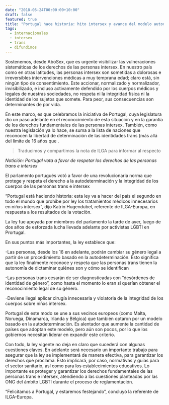 ```yaml
---
date: "2018-05-24T00:00:00+10:00"
draft: false
featured: true
title: "Portugal hace historia: hito intersex y avance del modelo autodeclarativo trans"
tags: 
  - internacionales
  - intersex
  - trans
  - difundimos
---
```


Sostenemos, desde AboSex, que es urgente visibilizar las vulneraciones sistemáticas de los derechos de las personas intersex. En nuestro país como en otras latitudes, las personas intersex son sometidas a dolorosas e irreversibles intervenciones médicas a muy temprana edad; claro está, sin ningún tipo de consentimiento.  Este accionar, normalizado y normalizador, invisibilizado, e incluso activamente defendido por los cuerpos médicos y legales de nuestras sociedades, no respeta ni la integridad física ni la identidad de los sujetos que somete. Para peor, sus consecuencias son determinantes de por vida.

En este marco, es que celebramos la iniciativa de Portugal, cuya legislatura dio un paso adelante en el reconocimiento de esta situación y en la garantía de los derechos fundamentales de las personas intersex. También, como nuestra legislación ya lo hace, se suma a la lista de naciones que reconocen la libertad de determinación de las identidades trans (más allá del límite de 16 años que .

> Traducimos y compartimos la nota de ILGA para informar al respecto

*Notición: Portugal vota a favor de respetar los derechos de las personas trans e intersex*

El parlamento portugués votó a favor de una revolucionaria norma que protege y respeta el derecho a la autodeterminación y la integridad de los cuerpos de las personas trans e intersex

“Portugal está haciendo historia: esta ley va a hacer del país el segundo en todo el mundo que prohíbe por ley los tratamientos médicos innecesarios en niñxs intersex”, dijo Katrin Hugendubel, referente de  ILGA-Europa, en respuesta a los resultados de la votaciòn.

La ley fue apoyada por miembros del parlamento la tarde de ayer, luego de dos años de esforzada lucha llevada adelante por activistas LGBTI en Prortugal.

En sus puntos más importantes, la ley establece que:

-Las personas, desde los 16 en adelante, podrán cambiar su género legal a partir de un procedimiento basado en la autodeterminación. Esto significa que la ley finalmente reconoce y respeta que las personas trans tienen la autonomía de dictaminar quiénes son y cómo se identifican

-Las personas trans cesarán de ser diagnosticadas con “desórdenes de identidad de género”, como hasta el momento lo eran si querían obtener el reconocimiento legal de su género.

-Deviene ilegal aplicar cirugía innecesaria y violatoria de la integridad de los cuerpos sobre niñxs intersex.

Portugal de este modo se une a sus vecinos europeos (como Malta, Noruega, Dinamarca, Irlanda y Bélgica) que también optaron por un modelo basado en la autodeterminación. Es alentador que aumente la cantidad de países que adoptan este modelo, pero aún son pocos, por lo que los gobiernos necesitan liderar en expandir este criterio.

Con todo, la ley vigente no deja en claro que sucederá con algunas cuestiones claves. En adelante será necesario un importante trabajo para asegurar que la ley se implementará de manera efectiva, para garantizar los derechos que proclama. Esto implicará, por caso, normativas y guías para el sector sanitario, así como para los establecimientos educativos. Lo importante es proteger y garantizar los derechos fundamentales de las personas trans e intersex, atendiendo a las cuestiones planteadas por las ONG del ámbito LGBTI durante el proceso de reglamentación.

“Felicitamos a Portugal, y estaremos festejando”, concluyó la referente de ILGA-Europa.